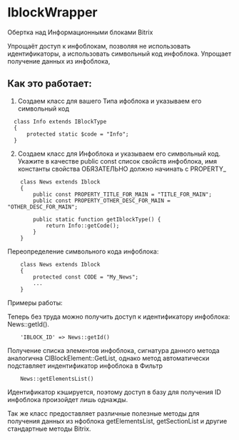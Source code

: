 # IblockWrapper
Обертка над Информационными блоками Bitrix

Упрощаёт доступ к инфоблокам, позволяя не использовать идентификаторы, а использовать символьный код инфоблока.
Упрощает получение данных из инфоблока, 

## Как это работает:

1) Создаем класс для вашего Типа ифоблока и указываем его символьный код
```
  class Info extends IBlockType
  {
      protected static $code = "Info";
  }
```

2) Создаем класс для Инфоблока и указываем его символьный код. Укажите в качестве public const список свойств инфоблока,
имя константы свойства ОБЯЗАТЕЛЬНО должно начинать с PROPERTY_
```
    class News extends Iblock
    {
        public const PROPERTY_TITLE_FOR_MAIN = "TITLE_FOR_MAIN";
        public const PROPERTY_OTHER_DESC_FOR_MAIN = "OTHER_DESC_FOR_MAIN";
        
        public static function getIblockType() {
            return Info::getCode();
        }
    }
```

Переопределение символьного кода инфоблока:
```
    class News extends Iblock
    {
        protected const CODE = "My_News";
        ...
    }
```

Примеры работы:


Теперь без труда можно получить доступ к идентификатору инфоблока: News::getId().
```
    'IBLOCK_ID' => News::getId()
```
Получение списка элементов инфоблока, сигнатура данного метода аналогична CIBlockElement::GetList, однако метод
автоматически подставляет индентификатор инфоблока в Фильтр
```
    News::getElementsList()
```


Идентификатор кэшируется, поэтому доступ в базу для получения ID инфоблока произойдет лишь однажды.

Так же класс предоставляет различные полезные методы для получения данных из нфоблока getElementsList, getSectionList и другие стандартные методы Bitrix.
